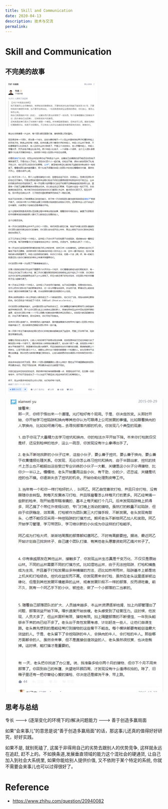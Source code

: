 ```yaml
---
title: Skill and Communication
date: 2020-04-13
description: 技术与交流
permalink:
---
```

# Skill and Communication

## 不完美的故事
![Skill and Communication](./rsc/about_skill_communication_1.jpg)

![Skill and Communication](./rsc/about_skill_communication_2.jpg)

## 思考与总结
专长 ---> (逐渐变化的环境下的)解决问题能力 ---> 善于创造多赢局面

如果“会来事儿”的意思是说“善于创造多赢局面”的话，那这事儿还真的值得好好研究，好好实践。

如果不是, 就别死磕了, 这属于非得用自己的劣势去跟别人的优势竞争, 这样就永远在追赶, 赶不上的。不如换条道,发展垂直领域的能力这个混社会的硬通货, 让自己加入到社会大系统里, 如果你能给别人提供价值, 又不依附于某个特定的系统, 你就不需要会来事儿也可以过得很好了。

# Reference
- https://www.zhihu.com/question/20940082